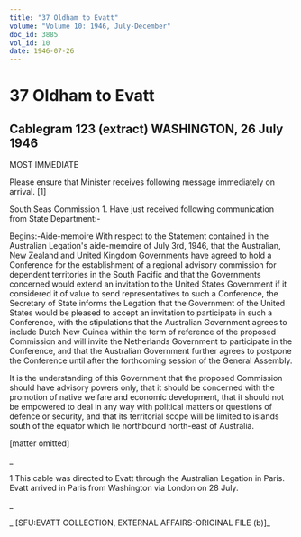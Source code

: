 ```yaml
---
title: "37 Oldham to Evatt"
volume: "Volume 10: 1946, July-December"
doc_id: 3885
vol_id: 10
date: 1946-07-26
---
```


# 37 Oldham to Evatt

## Cablegram 123 (extract) WASHINGTON, 26 July 1946

MOST IMMEDIATE

Please ensure that Minister receives following message immediately on arrival. [1]

South Seas Commission 1. Have just received following communication from State Department:-

Begins:-Aide-memoire With respect to the Statement contained in the Australian Legation's aide-memoire of July 3rd, 1946, that the Australian, New Zealand and United Kingdom Governments have agreed to hold a Conference for the establishment of a regional advisory commission for dependent territories in the South Pacific and that the Governments concerned would extend an invitation to the United States Government if it considered it of value to send representatives to such a Conference, the Secretary of State informs the Legation that the Government of the United States would be pleased to accept an invitation to participate in such a Conference, with the stipulations that the Australian Government agrees to include Dutch New Guinea within the term of reference of the proposed Commission and will invite the Netherlands Government to participate in the Conference, and that the Australian Government further agrees to postpone the Conference until after the forthcoming session of the General Assembly.

It is the understanding of this Government that the proposed Commission should have advisory powers only, that it should be concerned with the promotion of native welfare and economic development, that it should not be empowered to deal in any way with political matters or questions of defence or security, and that its territorial scope will be limited to islands south of the equator which lie northbound north-east of Australia.

[matter omitted]

_

1 This cable was directed to Evatt through the Australian Legation in Paris. Evatt arrived in Paris from Washington via London on 28 July.

_

_ [SFU:EVATT COLLECTION, EXTERNAL AFFAIRS-ORIGINAL FILE (b)]_
